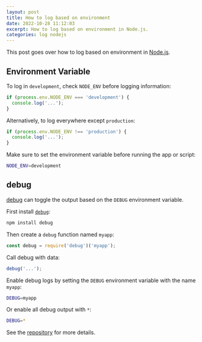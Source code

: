 ```yaml
---
layout: post
title: How to log based on environment
date: 2022-10-28 11:12:03
excerpt: How to log based on environment in Node.js.
categories: log nodejs
---
```


This post goes over how to log based on environment in [Node.js](https://nodejs.org/).

## Environment Variable

To log in `development`, check `NODE_ENV` before logging information:

```js
if (process.env.NODE_ENV === 'development') {
  console.log('...');
}
```

Alternatively, to log everywhere except `production`:

```js
if (process.env.NODE_ENV !== 'production') {
  console.log('...');
}
```

Make sure to set the environment variable before running the app or script:

```sh
NODE_ENV=development
```

## debug

[debug](https://github.com/debug-js/debug#readme) can toggle the output based on the `DEBUG` environment variable.

First install [`debug`](https://www.npmjs.com/package/debug):

```sh
npm install debug
```

Then create a `debug` function named `myapp`:

```js
const debug = require('debug')('myapp');
```

Call debug with data:

```js
debug('...');
```

Enable debug logs by setting the `DEBUG` environment variable with the name `myapp`:

```sh
DEBUG=myapp
```

Or enable all debug output with `*`:

```sh
DEBUG=*
```

See the [repository](https://github.com/debug-js/debug#readme) for more details.
